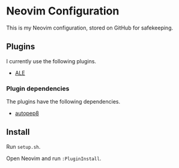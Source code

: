 # Neovim Configuration

This is my Neovim configuration, stored on GitHub for safekeeping. 

## Plugins

I currently use the following plugins.

* [ALE](https://github.com/dense-analysis/ale)

### Plugin dependencies

The plugins have the following dependencies.

* [autopep8](https://github.com/hhatto/autopep8)

## Install

Run `setup.sh`.

Open Neovim and run `:PluginInstall`.

